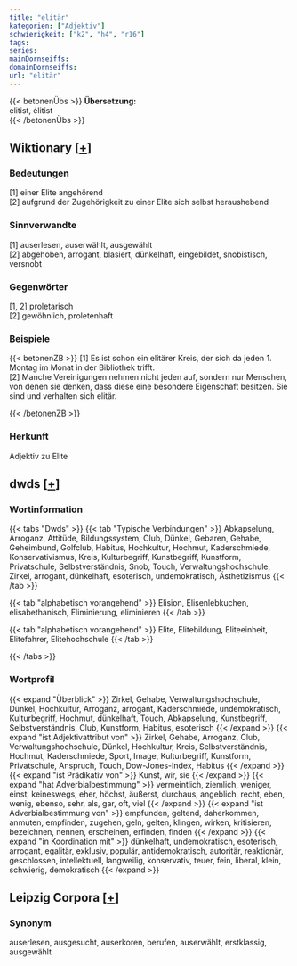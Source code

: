 ```yaml
---
title: "elitär"
kategorien: ["Adjektiv"]
schwierigkeit: ["k2", "h4", "r16"]
tags:
series:
mainDornseiffs:
domainDornseiffs:
url: "elitär"
---
```


{{< betonenÜbs >}}
**Übersetzung:**  
elitist, élitist  
{{< /betonenÜbs >}}

## Wiktionary [[+](https://de.wiktionary.org/wiki/elitär)]

### Bedeutungen
[1] einer Elite angehörend  
[2] aufgrund der Zugehörigkeit zu einer Elite sich selbst heraushebend  

### Sinnverwandte
[1] auserlesen, auserwählt, ausgewählt  
[2] abgehoben, arrogant, blasiert, dünkelhaft, eingebildet, snobistisch, versnobt  

### Gegenwörter
[1, 2] proletarisch  
[2] gewöhnlich, proletenhaft  

### Beispiele
{{< betonenZB >}}
[1] Es ist schon ein elitärer Kreis, der sich da jeden 1. Montag im Monat in der Bibliothek trifft.  
[2] Manche Vereinigungen nehmen nicht jeden auf, sondern nur Menschen, von denen sie denken, dass diese eine besondere Eigenschaft besitzen. Sie sind und verhalten sich elitär.  

{{< /betonenZB >}}
### Herkunft
Adjektiv zu Elite  



## dwds [[+](https://www.dwds.de/wb/elitär)]

### Wortinformation
{{< tabs "Dwds" >}}
{{< tab "Typische Verbindungen" >}}
Abkapselung, Arroganz, Attitüde, Bildungssystem, Club, Dünkel, Gebaren, Gehabe, Geheimbund, Golfclub, Habitus, Hochkultur, Hochmut, Kaderschmiede, Konservativismus, Kreis, Kulturbegriff, Kunstbegriff, Kunstform, Privatschule, Selbstverständnis, Snob, Touch, Verwaltungshochschule, Zirkel, arrogant, dünkelhaft, esoterisch, undemokratisch, Ästhetizismus
{{< /tab >}}

{{< tab "alphabetisch vorangehend" >}}
Elision, Elisenlebkuchen, elisabethanisch, Eliminierung, eliminieren
{{< /tab >}}

{{< tab "alphabetisch vorangehend" >}}
Elite, Elitebildung, Eliteeinheit, Elitefahrer, Elitehochschule
{{< /tab >}}

{{< /tabs >}}

### Wortprofil
{{< expand "Überblick" >}} Zirkel, Gehabe, Verwaltungshochschule, Dünkel, Hochkultur, Arroganz, arrogant, Kaderschmiede, undemokratisch, Kulturbegriff, Hochmut, dünkelhaft, Touch, Abkapselung, Kunstbegriff, Selbstverständnis, Club, Kunstform, Habitus, esoterisch {{< /expand >}}
{{< expand "ist Adjektivattribut von" >}} Zirkel, Gehabe, Arroganz, Club, Verwaltungshochschule, Dünkel, Hochkultur, Kreis, Selbstverständnis, Hochmut, Kaderschmiede, Sport, Image, Kulturbegriff, Kunstform, Privatschule, Anspruch, Touch, Dow-Jones-Index, Habitus {{< /expand >}}
{{< expand "ist Prädikativ von" >}} Kunst, wir, sie {{< /expand >}}
{{< expand "hat Adverbialbestimmung" >}} vermeintlich, ziemlich, weniger, einst, keineswegs, eher, höchst, äußerst, durchaus, angeblich, recht, eben, wenig, ebenso, sehr, als, gar, oft, viel {{< /expand >}}
{{< expand "ist Adverbialbestimmung von" >}} empfunden, geltend, daherkommen, anmuten, empfinden, zugehen, geln, gelten, klingen, wirken, kritisieren, bezeichnen, nennen, erscheinen, erfinden, finden {{< /expand >}}
{{< expand "in Koordination mit" >}} dünkelhaft, undemokratisch, esoterisch, arrogant, egalitär, exklusiv, populär, antidemokratisch, autoritär, reaktionär, geschlossen, intellektuell, langweilig, konservativ, teuer, fein, liberal, klein, schwierig, demokratisch {{< /expand >}}

## Leipzig Corpora [[+](https://corpora.uni-leipzig.de/en/res?word=elitär&corpusId=deu_newscrawl-public_2018)]


### Synonym
auserlesen, ausgesucht, auserkoren, berufen, auserwählt, erstklassig, ausgewählt

